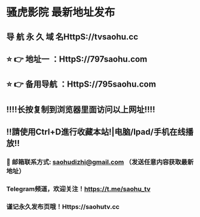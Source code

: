# 骚虎影院 最新地址发布 
## 导 航 永 久 域 名HttpS://tvsaohu.cc
## ⭐️ 👉 地址一 ：HttpS://797saohu.com
## ⭐️ 👉 备用导航 ：HttpS://795saohu.com
## ‼️‼️长按复制到浏览器里面访问以上网址‼️‼️
## ‼️請使用Ctrl+D進行收藏本站!|电脑/Ipad/手机在线播放‼️
### 📧 邮箱联系方式: saohudizhi@gmail.com （发送任意内容获取最新地址）
### Telegram频道，欢迎关注！https://t.me/saohu_tv
### 谨记永久发布页哦！Https://saohutv.cc
